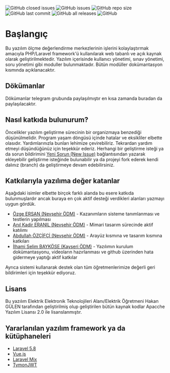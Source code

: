 ![GitHub closed issues](https://img.shields.io/github/issues-closed-raw/hkngln/ODM.Web?color=green)
![GitHub issues](https://img.shields.io/github/issues-raw/hkngln/ODM.Web)
![GitHub repo size](https://img.shields.io/github/repo-size/hkngln/ODM.Web)
![GitHub last commit](https://img.shields.io/github/last-commit/hkngln/ODM.Web)
![GitHub all releases](https://img.shields.io/github/downloads/hkngln/ODM.Web/total?color=orange)
![GitHub](https://img.shields.io/github/license/hkngln/ODM.Web)

# Başlangıç

Bu yazılım ölçme değerlendirme merkezlerinin işlerini kolaylaştırmak amacıyla PHP/Laravel framework'ü kullanılarak web tabanlı ve açık kaynak olarak geliştirilmektedir. Yazılım içerisinde kullanıcı yönetimi, sınav yönetimi, soru yönetimi gibi moduller bulunmaktadır. Bütün modüller dokümantasyon kısmında açıklanacaktır.

## Dökümanlar

Dökümanlar telegram grubunda paylaşılmıştır en kısa zamanda buradan da paylaşılacaktır.

## Nasıl katkıda bulunurum?

Öncelikler yazılım geliştirme sürecinin bir organizmaya benzediği düşünülmelidir. Program yaşam döngüsü içinde hatalar ve eksikliler elbette olasıdır. Yardımlarınızla bunları lehimize çevirebiliriz. Tekrardan yardım etmeyi düşündüğünüz için teşekkür ederiz. Herhangi bir geliştirme isteği ya da sorun bildirimini [Yeni Sorun \(New Issue\)](https://github.com/electropsycho/ODM.Web/issues/new) bağlantısından yazarak ekleyebilir geliştirme isteğinde bulunabilir ya da projeyi fork ederek kendi dalınız \(branch\) da geliştirmeye devam edebilirsiniz.

## Katkılarıyla yazılıma değer katanlar

Aşağıdaki isimler elbette birçok farklı alanda bu esere katkıda bulunmuşlardır ancak buraya en çok aktif desteği verdikleri alanları yazmayı uygun gördük.

* [Özge ERSAN (Nevşehir ÖDM)](http://nevsehirodm.meb.gov.tr/www/ozge-ersan/idari_personel/6) - Kazanımların sisteme tanımlanması ve testlerin yapılması
* [Anıl Kadir ERANIL (Nevşehir ÖDM)](http://nevsehirodm.meb.gov.tr/www/anil-kadir-eranil/idari_personel/4) - Mimari tasarım sürecinde aktif katılımı
* [Abdullah ÖZÇİFÇİ (Nevşehir ÖDM)](http://nevsehirodm.meb.gov.tr/www/abdullah-ozcifci/idari_personel/5) - Arayüz kısmına ve tasarım kısmına katkıları
* [İlhami Selim BAYKÖSE (Kayseri ÖDM)](http://kayseriodm.meb.gov.tr/www/ilhami-selim-baykose/idari_personel/4) - Yazılımın kurulum dokümantasyonu, videoların hazırlanması ve github üzerinden hata gidermeye yaptığı aktif katkılar

Ayrıca  sistemi kullanarak destek olan  tüm öğretmenlerimize değerli geri bildirimleri için teşekkür ediyoruz.

## Lisans

Bu yazılım Elektrik Elektronik Teknolojileri Alanı/Elektrik Öğretmeni Hakan GÜLEN tarafından geliştirilmiş olup geliştirilen bütün kaynak kodlar Apacche Yazılım Lisansı 2.0 ile lisanslanmıştır.

## Yararlanılan yazılım framework ya da kütüphaneleri

* [Laravel 5.8](https://laravel.com/docs/5.8/)
* [Vue.js](https://vuejs.org/v2/guide/)
* [Laravel Mix](https://laravel-mix.com/)
* [TymonJWT](https://github.com/tymondesigns/jwt-auth)

